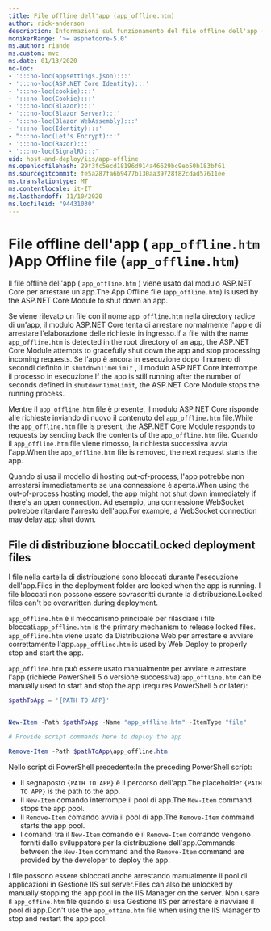 ```yaml
---
title: File offline dell'app (app_offline.htm)
author: rick-anderson
description: Informazioni sul funzionamento del file offline dell'app ( `app_offline.htm` ) con il modulo ASP.NET Core.
monikerRange: '>= aspnetcore-5.0'
ms.author: riande
ms.custom: mvc
ms.date: 01/13/2020
no-loc:
- ':::no-loc(appsettings.json):::'
- ':::no-loc(ASP.NET Core Identity):::'
- ':::no-loc(cookie):::'
- ':::no-loc(Cookie):::'
- ':::no-loc(Blazor):::'
- ':::no-loc(Blazor Server):::'
- ':::no-loc(Blazor WebAssembly):::'
- ':::no-loc(Identity):::'
- ":::no-loc(Let's Encrypt):::"
- ':::no-loc(Razor):::'
- ':::no-loc(SignalR):::'
uid: host-and-deploy/iis/app-offline
ms.openlocfilehash: 29f3fc5ecd18196d914a46629bc9eb50b183bf61
ms.sourcegitcommit: fe5a287fa6b9477b130aa39728f82cdad57611ee
ms.translationtype: MT
ms.contentlocale: it-IT
ms.lasthandoff: 11/10/2020
ms.locfileid: "94431030"
---
```

# <a name="app-offline-file-app_offlinehtm"></a><span data-ttu-id="36cf3-103">File offline dell'app ( `app_offline.htm` )</span><span class="sxs-lookup"><span data-stu-id="36cf3-103">App Offline file (`app_offline.htm`)</span></span>

<span data-ttu-id="36cf3-104">Il file offline dell'app ( `app_offline.htm` ) viene usato dal modulo ASP.NET Core per arrestare un'app.</span><span class="sxs-lookup"><span data-stu-id="36cf3-104">The App Offline file (`app_offline.htm`) is used by the ASP.NET Core Module to shut down an app.</span></span>

<span data-ttu-id="36cf3-105">Se viene rilevato un file con il nome `app_offline.htm` nella directory radice di un'app, il modulo ASP.NET Core tenta di arrestare normalmente l'app e di arrestare l'elaborazione delle richieste in ingresso.</span><span class="sxs-lookup"><span data-stu-id="36cf3-105">If a file with the name `app_offline.htm` is detected in the root directory of an app, the ASP.NET Core Module attempts to gracefully shut down the app and stop processing incoming requests.</span></span> <span data-ttu-id="36cf3-106">Se l'app è ancora in esecuzione dopo il numero di secondi definito in `shutdownTimeLimit` , il modulo ASP.NET Core interrompe il processo in esecuzione.</span><span class="sxs-lookup"><span data-stu-id="36cf3-106">If the app is still running after the number of seconds defined in `shutdownTimeLimit`, the ASP.NET Core Module stops the running process.</span></span>

<span data-ttu-id="36cf3-107">Mentre il `app_offline.htm` file è presente, il modulo ASP.NET Core risponde alle richieste inviando di nuovo il contenuto del `app_offline.htm` file.</span><span class="sxs-lookup"><span data-stu-id="36cf3-107">While the `app_offline.htm` file is present, the ASP.NET Core Module responds to requests by sending back the contents of the `app_offline.htm` file.</span></span> <span data-ttu-id="36cf3-108">Quando il `app_offline.htm` file viene rimosso, la richiesta successiva avvia l'app.</span><span class="sxs-lookup"><span data-stu-id="36cf3-108">When the `app_offline.htm` file is removed, the next request starts the app.</span></span>

<span data-ttu-id="36cf3-109">Quando si usa il modello di hosting out-of-process, l'app potrebbe non arrestarsi immediatamente se una connessione è aperta.</span><span class="sxs-lookup"><span data-stu-id="36cf3-109">When using the out-of-process hosting model, the app might not shut down immediately if there's an open connection.</span></span> <span data-ttu-id="36cf3-110">Ad esempio, una connessione WebSocket potrebbe ritardare l'arresto dell'app.</span><span class="sxs-lookup"><span data-stu-id="36cf3-110">For example, a WebSocket connection may delay app shut down.</span></span>

## <a name="locked-deployment-files"></a><span data-ttu-id="36cf3-111">File di distribuzione bloccati</span><span class="sxs-lookup"><span data-stu-id="36cf3-111">Locked deployment files</span></span>

<span data-ttu-id="36cf3-112">I file nella cartella di distribuzione sono bloccati durante l'esecuzione dell'app.</span><span class="sxs-lookup"><span data-stu-id="36cf3-112">Files in the deployment folder are locked when the app is running.</span></span> <span data-ttu-id="36cf3-113">I file bloccati non possono essere sovrascritti durante la distribuzione.</span><span class="sxs-lookup"><span data-stu-id="36cf3-113">Locked files can't be overwritten during deployment.</span></span>

<span data-ttu-id="36cf3-114">`app_offline.htm` è il meccanismo principale per rilasciare i file bloccati.</span><span class="sxs-lookup"><span data-stu-id="36cf3-114">`app_offline.htm` is the primary mechanism to release locked files.</span></span> <span data-ttu-id="36cf3-115">`app_offline.htm` viene usato da Distribuzione Web per arrestare e avviare correttamente l'app.</span><span class="sxs-lookup"><span data-stu-id="36cf3-115">`app_offline.htm` is used by Web Deploy to properly stop and start the app.</span></span>

<span data-ttu-id="36cf3-116">`app_offline.htm` può essere usato manualmente per avviare e arrestare l'app (richiede PowerShell 5 o versione successiva):</span><span class="sxs-lookup"><span data-stu-id="36cf3-116">`app_offline.htm` can be manually used to start and stop the app (requires PowerShell 5 or later):</span></span>

```powershell
$pathToApp = '{PATH TO APP}'


New-Item -Path $pathToApp -Name "app_offline.htm" -ItemType "file"

# Provide script commands here to deploy the app

Remove-Item -Path $pathToApp\app_offline.htm
```

<span data-ttu-id="36cf3-117">Nello script di PowerShell precedente:</span><span class="sxs-lookup"><span data-stu-id="36cf3-117">In the preceding PowerShell script:</span></span>

* <span data-ttu-id="36cf3-118">Il segnaposto `{PATH TO APP}` è il percorso dell'app.</span><span class="sxs-lookup"><span data-stu-id="36cf3-118">The placeholder `{PATH TO APP}` is the path to the app.</span></span>
* <span data-ttu-id="36cf3-119">Il `New-Item` comando interrompe il pool di app.</span><span class="sxs-lookup"><span data-stu-id="36cf3-119">The `New-Item` command stops the app pool.</span></span>
* <span data-ttu-id="36cf3-120">Il `Remove-Item` comando avvia il pool di app.</span><span class="sxs-lookup"><span data-stu-id="36cf3-120">The `Remove-Item` command starts the app pool.</span></span>
* <span data-ttu-id="36cf3-121">I comandi tra il `New-Item` comando e il `Remove-Item` comando vengono forniti dallo sviluppatore per la distribuzione dell'app.</span><span class="sxs-lookup"><span data-stu-id="36cf3-121">Commands between the `New-Item` command and the `Remove-Item` command are provided by the developer to deploy the app.</span></span>

<span data-ttu-id="36cf3-122">I file possono essere sbloccati anche arrestando manualmente il pool di applicazioni in Gestione IIS sul server.</span><span class="sxs-lookup"><span data-stu-id="36cf3-122">Files can also be unlocked by manually stopping the app pool in the IIS Manager on the server.</span></span> <span data-ttu-id="36cf3-123">Non usare il `app_offine.htm` file quando si usa Gestione IIS per arrestare e riavviare il pool di app.</span><span class="sxs-lookup"><span data-stu-id="36cf3-123">Don't use the `app_offine.htm` file when using the IIS Manager to stop and restart the app pool.</span></span>
